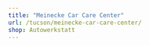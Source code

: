 ```yaml
---
title: "Meinecke Car Care Center"
url: /tucson/meinecke-car-care-center/
shop: Autowerkstatt
---
```


